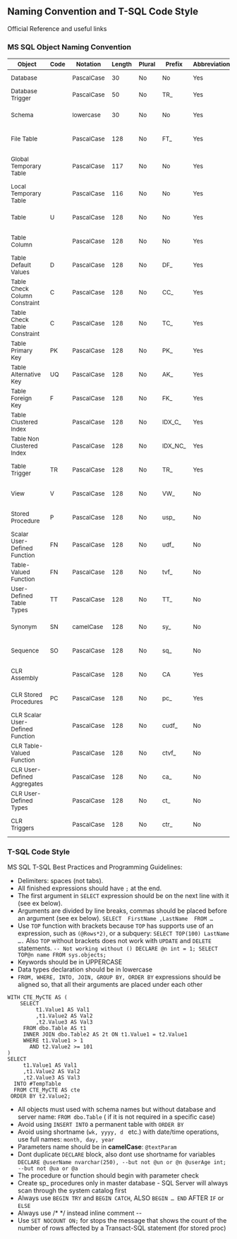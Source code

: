 ## Naming Convention and T-SQL Code Style
Official Reference and useful links

### MS SQL Object Naming Convention
| <sub>Object</sub>	| <sub>Code</sub>	| <sub>Notation</sub>	| <sub>Length</sub>	| <sub>Plural</sub>	| <sub>Prefix</sub>	| <sub>Abbreviation</sub>	| <sub> Mask </sub>	 | <sub>Example</sub> |
| ------ | ----- | ----- | ----- | ----- | ----- | ----- | ----- | ----- | 					
| <sub>Database</sub>	| <sub></sub>	| <sub>PascalCase</sub>	| <sub>30</sub>	| <sub>No</sub>	| <sub>No</sub>	| <sub>Yes</sub>	| <sub>[A-z]</sub>	 | <sub>MyDatabase</sub> |
| <sub>Database Trigger</sub>	| <sub></sub>	| <sub>PascalCase</sub>	| <sub>50</sub>	| <sub>No</sub>	| <sub>TR_</sub>	| <sub>Yes</sub>	| <sub>[A-z]</sub>	 | <sub>TR_CheckLogin</sub> |
| <sub>Schema</sub>	| <sub></sub>	| <sub>lowercase</sub>	| <sub>30</sub>	| <sub>No</sub>	| <sub>No</sub>	| <sub>Yes</sub>	| <sub>[A-z][0-9]</sub>	 | <sub>myschema</sub> |
| <sub>File Table</sub>	| <sub></sub>	| <sub>PascalCase</sub>	| <sub>128</sub>	| <sub>No</sub>	| <sub>FT_</sub>	| <sub>Yes</sub>	| <sub>[A-z][0-9]</sub>	 | <sub>FT_MyTable</sub> |
| <sub>Global Temporary Table</sub>	| <sub></sub>	| <sub>PascalCase</sub>	| <sub>117</sub>	| <sub>No</sub>	| <sub>No</sub>	| <sub>Yes</sub>	| <sub>##[A-z][0-9]</sub>	 | <sub>##MyTable</sub> |
| <sub>Local Temporary Table</sub>	| <sub></sub>	| <sub>PascalCase</sub>	| <sub>116</sub>	| <sub>No</sub>	| <sub>No</sub>	| <sub>Yes</sub>	| <sub>#[A-z][0-9]</sub>	 | <sub>#MyTable</sub> |
| <sub>Table</sub>	| <sub>U</sub>	| <sub>PascalCase</sub>	| <sub>128</sub>	| <sub>No</sub>	| <sub>No</sub>	| <sub>Yes</sub>	| <sub>[A-z][0-9]</sub>	 | <sub>MyTable</sub> |
| <sub>Table Column</sub>	| <sub></sub>	| <sub>PascalCase</sub>	| <sub>128</sub>	| <sub>No</sub>	| <sub>No</sub>	| <sub>Yes</sub>	| <sub>[A-z][0-9]</sub>	 | <sub>MyColumn</sub> |
| <sub>Table Default Values</sub>	| <sub>D</sub>	| <sub>PascalCase</sub>	| <sub>128</sub>	| <sub>No</sub>	| <sub>DF_</sub>	| <sub>Yes</sub>	| <sub>[A-z][0-9]</sub>	 | <sub>DF_MyTable_MyColumn</sub> |
| <sub>Table Check Column Constraint</sub>	| <sub>C</sub>	| <sub>PascalCase</sub>	| <sub>128</sub>	| <sub>No</sub>	| <sub>CС_</sub>	| <sub>Yes</sub>	| <sub>[A-z][0-9]</sub>	 | <sub>CС_MyTable_MyColumn</sub> |
| <sub>Table Check Table Constraint</sub>	| <sub>C</sub>	| <sub>PascalCase</sub>	| <sub>128</sub>	| <sub>No</sub>	| <sub>TС_</sub>	| <sub>Yes</sub>	| <sub>[A-z][0-9]</sub>	 | <sub>TС_MyTable_MyColumn_AnotherColumn</sub> |
| <sub>Table Primary Key</sub>	| <sub>PK</sub>	| <sub>PascalCase</sub>	| <sub>128</sub>	| <sub>No</sub>	| <sub>PK_</sub>	| <sub>Yes</sub>	| <sub>[A-z][0-9]</sub>	 | <sub>PK_MyTableID</sub> |
| <sub>Table Alternative Key</sub>	| <sub>UQ</sub>	| <sub>PascalCase</sub>	| <sub>128</sub>	| <sub>No</sub>	| <sub>AK_</sub>	| <sub>Yes</sub>	| <sub>[A-z][0-9]</sub>	 | <sub>AK_MyTable_MyColumn_AnotherColumn</sub> |
| <sub>Table Foreign Key</sub>	| <sub>F</sub>	| <sub>PascalCase</sub>	| <sub>128</sub>	| <sub>No</sub>	| <sub>FK_</sub>	| <sub>Yes</sub>	| <sub>[A-z][0-9]</sub>	 | <sub>FK_MyTable_ForeignTableID</sub> |
| <sub>Table Clustered Index</sub>	| <sub></sub>	| <sub>PascalCase</sub>	| <sub>128</sub>	| <sub>No</sub>	| <sub>IDX_C_</sub>	| <sub>Yes</sub>	| <sub>[A-z][0-9]</sub>	 | <sub>IDX_C_MyTable_MyColumn_AnotherColumn</sub> |
| <sub>Table Non Clustered Index</sub>	| <sub></sub>	| <sub>PascalCase</sub>	| <sub>128</sub>	| <sub>No</sub>	| <sub>IDX_NC_</sub>	| <sub>Yes</sub>	| <sub>[A-z][0-9]</sub>	 | <sub>IDX_NC_MyTable_MyColumn_AnotherColumn</sub> |
| <sub>Table Trigger</sub>	| <sub>TR</sub>	| <sub>PascalCase</sub>	| <sub>128</sub>	| <sub>No</sub>	| <sub>TR_</sub>	| <sub>Yes</sub>	| <sub>[A-z][0-9]</sub>	 | <sub>TR_MyTable_LogicalName</sub> |
| <sub>View</sub>	| <sub>V</sub>	| <sub>PascalCase</sub>	| <sub>128</sub>	| <sub>No</sub>	| <sub>VW_</sub>	| <sub>No</sub>	| <sub>[A-z][0-9]</sub>	 | <sub>VW_LogicalName</sub> |
| <sub>Stored Procedure</sub>	| <sub>P</sub>	| <sub>PascalCase</sub>	| <sub>128</sub>	| <sub>No</sub>	| <sub>usp_</sub>	| <sub>No</sub>	| <sub>[A-z][0-9]</sub>	 | <sub>usp_LogicalName</sub> |
| <sub>Scalar User-Defined Function</sub>	| <sub>FN</sub>	| <sub>PascalCase</sub>	| <sub>128</sub>	| <sub>No</sub>	| <sub>udf_</sub>	| <sub>No</sub>	| <sub>[A-z][0-9]</sub>	 | <sub>udf_FunctionLogicalName</sub> |
| <sub>Table-Valued Function</sub>	| <sub>FN</sub>	| <sub>PascalCase</sub>	| <sub>128</sub>	| <sub>No</sub>	| <sub>tvf_</sub>	| <sub>No</sub>	| <sub>[A-z][0-9]</sub>	 | <sub>tvf_FunctionLogicalName</sub> |
| <sub>User-Defined Table Types</sub>	| <sub>TT</sub>	| <sub>PascalCase</sub>	| <sub>128</sub>	| <sub>No</sub>	| <sub>TT_</sub>	| <sub>No</sub>	| <sub>[A-z][0-9]</sub>	 | <sub>TT_LogicalName</sub> |
| <sub>Synonym</sub>	| <sub>SN</sub>	| <sub>camelCase</sub>	| <sub>128</sub>	| <sub>No</sub>	| <sub>sy_</sub>	| <sub>No</sub>	| <sub>[A-z][0-9]</sub>	 | <sub>sy_logicalName</sub> |
| <sub>Sequence</sub>	| <sub>SO</sub>	| <sub>PascalCase</sub>	| <sub>128</sub>	| <sub>No</sub>	| <sub>sq_</sub>	| <sub>No</sub>	| <sub>[A-z][0-9]</sub>	 | <sub>sq_TableName</sub> |
| <sub>CLR Assembly</sub>	| <sub></sub>	| <sub>PascalCase</sub>	| <sub>128</sub>	| <sub>No</sub>	| <sub>CA</sub>	| <sub>Yes</sub>	| <sub>[A-z][0-9]</sub>	 | <sub>CALogicalName</sub> |
| <sub>CLR Stored Procedures</sub>	| <sub>PC</sub>	| <sub>PascalCase</sub>	| <sub>128</sub>	| <sub>No</sub>	| <sub>pc_</sub>	| <sub>Yes</sub>	| <sub>[A-z][0-9]</sub>	 | <sub>pc_CAName_LogicalName</sub> |
| <sub>CLR Scalar User-Defined Function</sub>	| <sub></sub>	| <sub>PascalCase</sub>	| <sub>128</sub>	| <sub>No</sub>	| <sub>cudf_</sub>	| <sub>No</sub>	| <sub>[A-z][0-9]</sub>	 | <sub>cudf_CAName_LogicalName</sub> |
| <sub>CLR Table-Valued Function</sub>	| <sub></sub>	| <sub>PascalCase</sub>	| <sub>128</sub>	| <sub>No</sub>	| <sub>ctvf_</sub>	| <sub>No</sub>	| <sub>[A-z][0-9]</sub>	 | <sub>ctvf_CAName_LogicalName</sub> |
| <sub>CLR User-Defined Aggregates</sub>	| <sub></sub>	| <sub>PascalCase</sub>	| <sub>128</sub>	| <sub>No</sub>	| <sub>ca_</sub>	| <sub>No</sub>	| <sub>[A-z][0-9]</sub>	 | <sub>ca_CAName_LogicalName</sub> |
| <sub>CLR User-Defined Types</sub>	| <sub></sub>	| <sub>PascalCase</sub>	| <sub>128</sub>	| <sub>No</sub>	| <sub>ct_</sub>	| <sub>No</sub>	| <sub>[A-z][0-9]</sub>	 | <sub>ct_CAName_LogicalName</sub> |
| <sub>CLR Triggers</sub>	| <sub></sub>	| <sub>PascalCase</sub>	| <sub>128</sub>	| <sub>No</sub>	| <sub>ctr_</sub>	| <sub>No</sub>	| <sub>[A-z][0-9]</sub>	 | <sub>ctr_CAName_LogicalName</sub> |

### T-SQL Code Style
MS SQL T-SQL Best Practices and Programming Guidelines:
- Delimiters: spaces (not tabs).
- All finished expressions should have `;` at the end.
- The first argument in `SELECT` expression should be on the next line with it (see ex below).
- Arguments are divided by line breaks, commas should be placed before an argument (see ex below).
`
SELECT 
  FirstName
  ,LastName 
FROM …
`
- Use `TOP` function with brackets because `TOP` has supports use of an expression, such as `(@Rows*2)`, or a subquery:
` SELECT TOP(100) LastName …. `
Also `TOP` without brackets does not work with ` UPDATE ` and ` DELETE ` statements.
`
-- Not working without ()
DECLARE @n int = 1;
SELECT TOP@n name FROM sys.objects;
`
- Keywords should be in UPPERCASE
- Data types declaration should be in lowercase
- ` FROM, WHERE, INTO, JOIN, GROUP BY, ORDER BY ` expressions should be aligned so, that all their arguments are placed under each other 
```
WITH CTE_MyCTE AS (
    SELECT 
         t1.Value1 AS Val1
         ,t1.Value2 AS Val2
         ,t2.Value3 AS Val3
     FROM dbo.Table AS t1
     INNER JOIN dbo.Table2 AS 2t ON t1.Value1 = t2.Value1
     WHERE t1.Value1 > 1
       AND t2.Value2 >= 101
)
SELECT 
     t1.Value1 AS Val1
     ,t1.Value2 AS Val2
     ,t2.Value3 AS Val3
  INTO #TempTable
  FROM CTE_MyCTE AS cte
 ORDER BY t2.Value2;
```
- All objects must used with schema names but without database and server name: ` FROM dbo.Table ` (
if it is not required in a specific case)
- Avoid using ` INSERT INTO ` a permanent table with ` ORDER BY `
- Avoid using shortname (`wk, yyyy, d ` etc.) with date/time operations, use full names: `month, day, year`
- Parameters name should be in **camelCase**: `@textParam`
- Dont duplicate ` DECLARE ` block, also dont use shortname for variables
`
DECLARE
@userName nvarchar(250), --but not @un or @n
@userAge int; --but not @ua or @a
`
- The procedure or function should begin with parameter check
- Create sp_ procedures only in master database - SQL Server will always scan through the system catalog first
- Always use `BEGIN TRY` and `BEGIN CATCH`, ALSO `BEGIN … END` AFTER `IF` or `ELSE`
- Always use /* */ instead inline comment --
- Use `SET NOCOUNT ON;` for stops the message that shows the count of the number of rows affected by a Transact-SQL statement (for stored proc)
